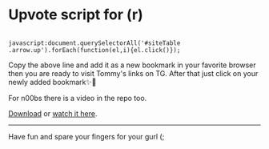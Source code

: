 # Upvote script for (r)

<p>
<code>
javascript:document.querySelectorAll('#siteTable .arrow.up').forEach(function(el,i){el.click()});
</code>
</p>

<p>Copy the above line and add it as a new bookmark in your favorite browser then you are ready to visit Tommy's links on TG. After that just click on your newly added bookmark✨🚀</p>
<p>For n00bs there is a video in the repo too.</p>

[Download](https://github.com/FERCSA/upvote/blob/main/nifty.mp4?raw=true) or [watch it here](https://www.radiantmediaplayer.com/test-your-streaming-url.html?streamProtocol=mp4&streamUrl=https%3A%2F%2Fgithub.com%2FFERCSA%2Fupvote%2Fblob%2Fmain%2Fnifty.mp4%3Fraw%3Dtrue).

<hr />
<p>Have fun and spare your fingers for your gurl (;</p>

